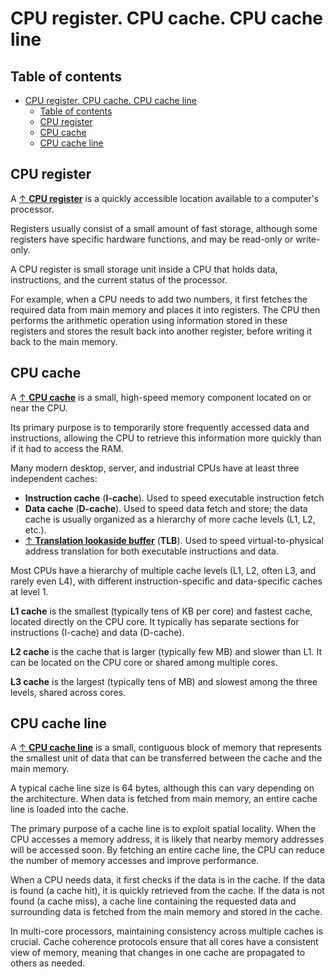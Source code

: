# CPU register. CPU cache. CPU cache line

## Table of contents

- [CPU register. CPU cache. CPU cache line](#cpu-register-cpu-cache-cpu-cache-line)
  - [Table of contents](#table-of-contents)
  - [CPU register](#cpu-register)
  - [CPU cache](#cpu-cache)
  - [CPU cache line](#cpu-cache-line)

## CPU register

A [↑ **CPU register**](https://en.wikipedia.org/wiki/Processor_register) is a quickly accessible location available to a computer's processor.

Registers usually consist of a small amount of fast storage, although some registers have specific hardware functions, and may be read-only or write-only.

A CPU register is small storage unit inside a CPU that holds data, instructions, and the current status of the processor.

For example, when a CPU needs to add two numbers, it first fetches the required data from main memory and places it into registers. The CPU then performs the arithmetic operation using information stored in these registers and stores the result back into another register, before writing it back to the main memory.

## CPU cache

A [↑ **CPU cache**](https://en.wikipedia.org/wiki/CPU_cache) is a small, high-speed memory component located on or near the CPU.

Its primary purpose is to temporarily store frequently accessed data and instructions, allowing the CPU to retrieve this information more quickly than if it had to access the RAM.

Many modern desktop, server, and industrial CPUs have at least three independent caches:

- **Instruction cache** (**I-cache**). Used to speed executable instruction fetch
- **Data cache** (**D-cache**). Used to speed data fetch and store; the data cache is usually organized as a hierarchy of more cache levels (L1, L2, etc.).
- [↑ **Translation lookaside buffer**](https://en.wikipedia.org/wiki/Translation_lookaside_buffer) (**TLB**). Used to speed virtual-to-physical address translation for both executable instructions and data.

Most CPUs have a hierarchy of multiple cache levels (L1, L2, often L3, and rarely even L4), with different instruction-specific and data-specific caches at level 1.

**L1 cache** is the smallest (typically tens of KB per core) and fastest cache, located directly on the CPU core. It typically has separate sections for instructions (I-cache) and data (D-cache).

**L2 cache** is the cache that is larger (typically few MB) and slower than L1. It can be located on the CPU core or shared among multiple cores.

**L3 cache** is the largest (typically tens of MB) and slowest among the three levels, shared across cores.

## CPU cache line

A [↑ **CPU cache line**](https://en.algorithmica.org/hpc/cpu-cache/cache-lines/) is a small, contiguous block of memory that represents the smallest unit of data that can be transferred between the cache and the main memory.

A typical cache line size is 64 bytes, although this can vary depending on the architecture. When data is fetched from main memory, an entire cache line is loaded into the cache.

The primary purpose of a cache line is to exploit spatial locality. When the CPU accesses a memory address, it is likely that nearby memory addresses will be accessed soon. By fetching an entire cache line, the CPU can reduce the number of memory accesses and improve performance.

When a CPU needs data, it first checks if the data is in the cache. If the data is found (a cache hit), it is quickly retrieved from the cache. If the data is not found (a cache miss), a cache line containing the requested data and surrounding data is fetched from the main memory and stored in the cache.

In multi-core processors, maintaining consistency across multiple caches is crucial. Cache coherence protocols ensure that all cores have a consistent view of memory, meaning that changes in one cache are propagated to others as needed.
